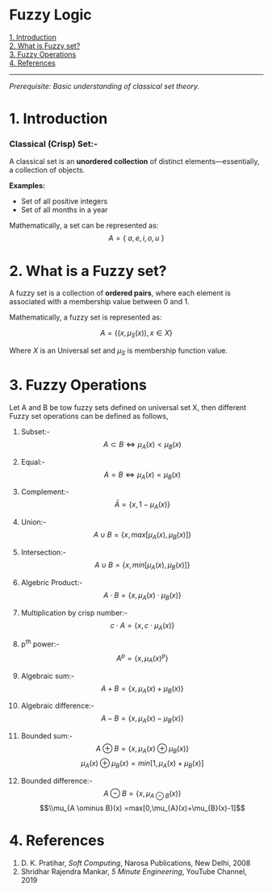 # Fuzzy Logic

[1. Introduction](#1.-Introduction)   
[2. What is Fuzzy set?](#2.-What-is-Fuzzy-set?)  
[3. Fuzzy Operations](#3.-Fuzzy-Operations)   
[4. References](#4.-References)

---


*Prerequisite: Basic understanding of classical set theory.*


# 1. Introduction

### **Classical (Crisp) Set:-**  

A classical set is an **unordered collection** of distinct elements—essentially, a collection of objects.

**Examples:**
- Set of all positive integers  
- Set of all months in a year

Mathematically, a set can be represented as:
$$A = \{~ a,e,i,o,u ~ \}$$

# 2. What is a Fuzzy set?

A fuzzy set is a collection of **ordered pairs**, where each element is associated with a membership value between 0 and 1.

Mathematically, a fuzzy set is represented as:

$$A =\{ (x,\mu_{S}(x)), x\in X\}$$

Where $X$ is an Universal set and $\mu_{S}$ is membership function value.


# 3. Fuzzy Operations

Let A and B be tow fuzzy sets defined on universal set X, then different Fuzzy set operations can be defined as follows,

1. Subset:-  
$$A\subset B \iff \mu_{A}(x)<\mu_{B}(x)$$

2. Equal:-  
$$A= B \iff \mu_{A}(x)=\mu_{B}(x)$$

3. Complement:-  
$$\bar A  = \{ x, 1-\mu_{A}(x)\}$$

4. Union:-  
$$A\cup B = \{ x, max[\mu_{A}(x),\mu_{B}(x)] \}$$

5. Intersection:-  
$$A\cup B = \{ x, min[\mu_{A}(x),\mu_{B}(x)] \}$$

6. Algebric Product:-  
$$A\cdot B = \{ x,\mu_{A}(x)\cdot\mu_{B}(x) \}$$

7. Multiplication by crisp number:-  
$$c\cdot A = \{ x, c\cdot\mu_{A}(x)\}$$

8. p<sup>th</sup> power:-  
$$A^p = \{ x, \mu_{A}(x)^p\}$$

9. Algebraic sum:-  
$$A+B = \{ x,\mu_{A}(x)+\mu_{B}(x) \}$$

10. Algebraic difference:-  
$$A-B = \{ x,\mu_{A}(x)-\mu_{B}(x) \}$$

11. Bounded sum:-  
$$A\oplus B = \{ x,\mu_{A}(x)\oplus \mu_{B}(x) \}$$
$$\mu_{A}(x)\oplus \mu_{B}(x) =min[1,\mu_{A}(x)+\mu_{B}(x)]$$

12. Bounded difference:-  
$$A\ominus B = \{ x,\mu_{A \ominus B}(x)\}$$
$$\\mu_{A \ominus B}(x) =max[0,\mu_{A}(x)+\mu_{B}(x)-1]$$


# 4. References
1. D. K. Pratihar, _Soft Computing_, Narosa Publications, New Delhi, 2008
2. Shridhar Rajendra Mankar, _5 Minute Engineering_, YouTube Channel, 2019